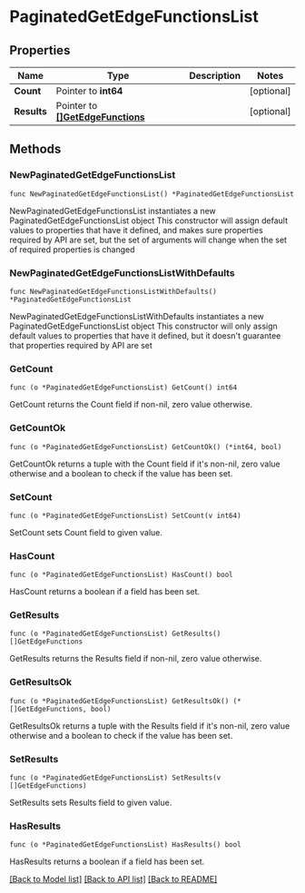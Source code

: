 # PaginatedGetEdgeFunctionsList

## Properties

Name | Type | Description | Notes
------------ | ------------- | ------------- | -------------
**Count** | Pointer to **int64** |  | [optional] 
**Results** | Pointer to [**[]GetEdgeFunctions**](GetEdgeFunctions.md) |  | [optional] 

## Methods

### NewPaginatedGetEdgeFunctionsList

`func NewPaginatedGetEdgeFunctionsList() *PaginatedGetEdgeFunctionsList`

NewPaginatedGetEdgeFunctionsList instantiates a new PaginatedGetEdgeFunctionsList object
This constructor will assign default values to properties that have it defined,
and makes sure properties required by API are set, but the set of arguments
will change when the set of required properties is changed

### NewPaginatedGetEdgeFunctionsListWithDefaults

`func NewPaginatedGetEdgeFunctionsListWithDefaults() *PaginatedGetEdgeFunctionsList`

NewPaginatedGetEdgeFunctionsListWithDefaults instantiates a new PaginatedGetEdgeFunctionsList object
This constructor will only assign default values to properties that have it defined,
but it doesn't guarantee that properties required by API are set

### GetCount

`func (o *PaginatedGetEdgeFunctionsList) GetCount() int64`

GetCount returns the Count field if non-nil, zero value otherwise.

### GetCountOk

`func (o *PaginatedGetEdgeFunctionsList) GetCountOk() (*int64, bool)`

GetCountOk returns a tuple with the Count field if it's non-nil, zero value otherwise
and a boolean to check if the value has been set.

### SetCount

`func (o *PaginatedGetEdgeFunctionsList) SetCount(v int64)`

SetCount sets Count field to given value.

### HasCount

`func (o *PaginatedGetEdgeFunctionsList) HasCount() bool`

HasCount returns a boolean if a field has been set.

### GetResults

`func (o *PaginatedGetEdgeFunctionsList) GetResults() []GetEdgeFunctions`

GetResults returns the Results field if non-nil, zero value otherwise.

### GetResultsOk

`func (o *PaginatedGetEdgeFunctionsList) GetResultsOk() (*[]GetEdgeFunctions, bool)`

GetResultsOk returns a tuple with the Results field if it's non-nil, zero value otherwise
and a boolean to check if the value has been set.

### SetResults

`func (o *PaginatedGetEdgeFunctionsList) SetResults(v []GetEdgeFunctions)`

SetResults sets Results field to given value.

### HasResults

`func (o *PaginatedGetEdgeFunctionsList) HasResults() bool`

HasResults returns a boolean if a field has been set.


[[Back to Model list]](../README.md#documentation-for-models) [[Back to API list]](../README.md#documentation-for-api-endpoints) [[Back to README]](../README.md)


